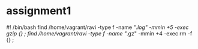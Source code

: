 # assignment1
#! /bin/bash
find /home/vagrant/ravi -type f -name "*.log" -mmin +5 -exec gzip {} \;
find /home/vagrant/ravi -type f -name "*.gz" -mmin +4 -exec rm -f {} \;

